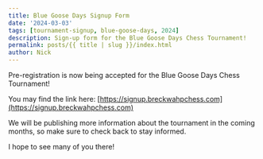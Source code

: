 ```yaml
---
title: Blue Goose Days Signup Form
date: '2024-03-03'
tags: [tournament-signup, blue-goose-days, 2024]
description: Sign-up form for the Blue Goose Days Chess Tournament!
permalink: posts/{{ title | slug }}/index.html
author: Nick
---
```


Pre-registration is now being accepted for the Blue Goose Days Chess Tournament!

You may find the link here: [https://signup.breckwahpchess.com](https://signup.breckwahpchess.com)

We will be publishing more information about the tournament in the coming months, so make sure to check back to stay informed.

I hope to see many of you there!
